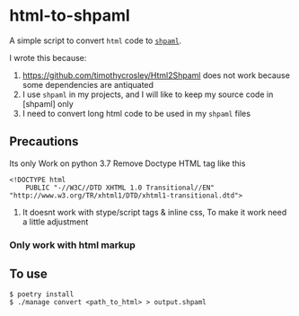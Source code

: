 # html-to-shpaml

A simple script to convert `html` code to [`shpaml`](http://shpaml.com/).

I wrote this because:

1. https://github.com/timothycrosley/Html2Shpaml does not work because some dependencies are antiquated
2. I use `shpaml` in my projects, and I will like to keep my source code in [shpaml] only
3. I need to convert long html code to be used in my `shpaml` files

## Precautions
Its only Work on python 3.7
Remove Doctype HTML tag like this
```
<!DOCTYPE html
    PUBLIC "-//W3C//DTD XHTML 1.0 Transitional//EN" "http://www.w3.org/TR/xhtml1/DTD/xhtml1-transitional.dtd">
```
1. It doesnt work with stype/script tags & inline css, To make it work need a little adjustment

### Only work with html markup 

## To use
```
$ poetry install
$ ./manage convert <path_to_html> > output.shpaml
```